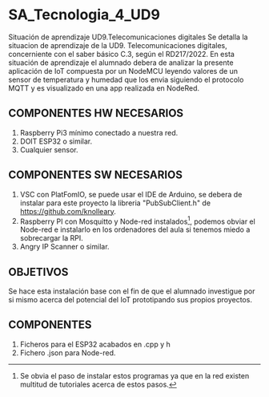 # SA_Tecnologia_4_UD9
Situación de aprendizaje UD9.Telecomunicaciones digitales
Se detalla la situacion de aprendizaje de la UD9. Telecomunicaciones digitales, concerniente con el saber básico C.3, según el RD217/2022.
En esta situación de aprendizaje el alumnado debera de analizar la presente aplicación de IoT compuesta por un NodeMCU leyendo valores de un sensor de temperatura y humedad que los envia siguiendo el protocolo MQTT y es visualizado en una app realizada en NodeRed.
## COMPONENTES HW NECESARIOS
1. Raspberry Pi3 mínimo conectado a nuestra red.
2. DOIT ESP32 o similar.
3. Cualquier sensor.
## COMPONENTES SW NECESARIOS
1. VSC con PlatFomIO, se puede usar el IDE de Arduino, se debera de instalar para este proyecto la libreria "PubSubClient.h" de https://github.com/knolleary.
2. Raspberry PI con Mosquitto y Node-red instalados[^1], podemos obviar el Node-red e instalarlo en los ordenadores del aula si tenemos miedo a sobrecargar la RPI.
3. Angry IP Scanner o similar.
## OBJETIVOS
Se hace esta instalación base con el fin de que el alumnado investigue por si mismo acerca del potencial del IoT prototipando sus propios proyectos.
## COMPONENTES
1. Ficheros para el ESP32 acabados en .cpp y h
2. Fichero .json para Node-red.
[^1]: Se obvia el paso de instalar estos programas ya que en la red existen multitud de tutoriales acerca de estos pasos.
